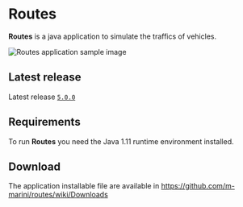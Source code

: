 # Routes

**Routes** is a java application to simulate the traffics of vehicles.

![Routes application sample image](https://raw.github.com/m-marini/routes/master/images/routes-sample.png)

## Latest release

Latest release [`5.0.0`](https://github.com/m-marini/routes/tree/routes-5.0.0)

## Requirements

To run **Routes** you need the Java 1.11 runtime environment installed.

## Download

The application installable file are available in https://github.com/m-marini/routes/wiki/Downloads
